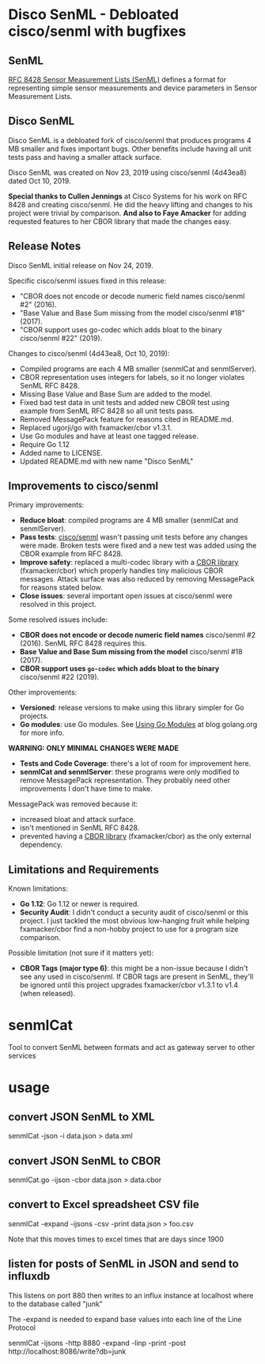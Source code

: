 # Disco SenML - Debloated cisco/senml with bugfixes

## SenML
[RFC 8428 Sensor Measurement Lists (SenML)](https://tools.ietf.org/html/rfc8428) defines a format for representing simple sensor measurements and device parameters in Sensor Measurement Lists.  

## Disco SenML
Disco SenML is a debloated fork of cisco/senml that produces programs 4 MB smaller and fixes important bugs. Other benefits include having all unit tests pass and having a smaller attack surface.  

Disco SenML was created on Nov 23, 2019 using cisco/senml (4d43ea8) dated Oct 10, 2019.

__Special thanks to Cullen Jennings__ at Cisco Systems for his work on RFC 8428 and creating cisco/senml. He did the heavy lifting and changes to his project were trivial by comparison. __And also to Faye Amacker__ for adding requested features to her CBOR library that made the changes easy.

## Release Notes
Disco SenML initial release on Nov 24, 2019.

Specific cisco/senml issues fixed in this release:
* "CBOR does not encode or decode numeric field names cisco/senml #2" (2016). 
* "Base Value and Base Sum missing from the model cisco/senml #18" (2017).
* "CBOR support uses go-codec which adds bloat to the binary cisco/senml #22" (2019).

Changes to cisco/senml (4d43ea8, Oct 10, 2019):
* Compiled programs are each 4 MB smaller (senmlCat and senmlServer).
* CBOR representation uses integers for labels, so it no longer violates SenML RFC 8428.
* Missing Base Value and Base Sum are added to the model.
* Fixed bad test data in unit tests and added new CBOR test using example from
  SenML RFC 8428 so all unit tests pass.
* Removed MessagePack feature for reasons cited in README.md.
* Replaced ugorji/go with fxamacker/cbor v1.3.1.
* Use Go modules and have at least one tagged release.
* Require Go 1.12
* Added name to LICENSE.
* Updated README.md with new name "Disco SenML"

## Improvements to cisco/senml
Primary improvements:
* __Reduce bloat__: compiled programs are 4 MB smaller (senmlCat and senmlServer).
* __Pass tests__:  [cisco/senml](https://github.com/cisco/senml) wasn't passing unit tests before any changes were made. Broken tests were fixed and a new test was added using the CBOR example from RFC 8428.
* __Improve safety__:  replaced a multi-codec library with a [CBOR library](https://github.com/fxamacker/cbor) (fxamacker/cbor) which properly handles tiny malicious CBOR messages.  Attack surface was also reduced by removing MessagePack for reasons stated below.
* __Close issues__: several important open issues at cisco/senml were resolved in this project.

Some resolved issues include:
* __CBOR does not encode or decode numeric field names__ cisco/senml #2 (2016).  SenML RFC 8428 requires this.
* __Base Value and Base Sum missing from the model__ cisco/senml #18 (2017).
* __CBOR support uses `go-codec` which adds bloat to the binary__ cisco/senml #22 (2019).

Other improvements:
* __Versioned__:  release versions to make using this library simpler for Go projects.
* __Go modules__: use Go modules. See [Using Go Modules](https://blog.golang.org/using-go-modules) at blog.golang.org for more info.

__WARNING: ONLY MINIMAL CHANGES WERE MADE__
* __Tests and Code Coverage__:  there's a lot of room for improvement here.
* __senmlCat and senmlServer__: these programs were only modified to remove MessagePack representation. They probably need other improvements I don't have time to make.

MessagePack was removed because it:
* increased bloat and attack surface.
* isn't mentioned in SenML RFC 8428.
* prevented having a [CBOR library](https://github.com/fxamacker/cbor) (fxamacker/cbor) as the only external dependency.

## Limitations and Requirements
Known limitations:
* __Go 1.12__: Go 1.12 or newer is required.
* __Security Audit__: I didn't conduct a security audit of cisco/senml or this project.  I just tackled the most obvious low-hanging fruit while helping fxamacker/cbor find a non-hobby project to use for a program size comparison.

Possible limitation (not sure if it matters yet):
* __CBOR Tags (major type 6)__:  this might be a non-issue because I didn't see any used in cisco/senml.  If CBOR tags are present in SenML, they'll be ignored until this project upgrades fxamacker/cbor v1.3.1 to v1.4 (when released).

# senmlCat
Tool to convert SenML between formats and act as gateway server to other services

# usage

## convert JSON SenML to XML 
senmlCat -json -i data.json > data.xml

## convert JSON SenML to CBOR
senmlCat.go -ijson -cbor data.json > data.cbor 

## convert to Excel spreadsheet CSV file
senmlCat -expand -ijsons -csv -print data.json > foo.csv

Note that this moves times to excel times that are days since 1900

## listen for posts of SenML in JSON and send to influxdb

This listens on port 880 then writes to an influx instance at localhost where to
the database called "junk"

The -expand is needed to expand base values into each line of the Line Protocol

senmlCat -ijsons -http 8880 -expand -linp -print -post http://localhost:8086/write?db=junk


